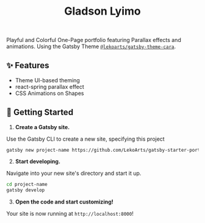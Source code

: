 <h1 align="center">Gladson Lyimo</h1>

<p align="center">
  <a href="https://app.netlify.com/sites/gladsonlyimo/deploys"><img src="https://api.netlify.com/api/v1/badges/7d3eed05-aa6e-4ab5-ad67-245de0a1da86/deploy-status" alt="" /></a>
  <a href="#"><img src="https://img.shields.io/badge/license-MIT-blue.svg" alt="" /></a>
</p>

Playful and Colorful One-Page portfolio featuring Parallax effects and animations. Using the Gatsby Theme [`@lekoarts/gatsby-theme-cara`](https://github.com/LekoArts/gatsby-themes/tree/master/themes/gatsby-theme-cara).


## ✨ Features

- Theme UI-based theming
- react-spring parallax effect
- CSS Animations on Shapes

## 🚀 Getting Started

1. **Create a Gatsby site.**

Use the Gatsby CLI to create a new site, specifying this project

```sh
gatsby new project-name https://github.com/LekoArts/gatsby-starter-portfolio-cara
```

2. **Start developing.**

Navigate into your new site's directory and start it up.

```sh
cd project-name
gatsby develop
```

3. **Open the code and start customizing!**

Your site is now running at `http://localhost:8000`!

